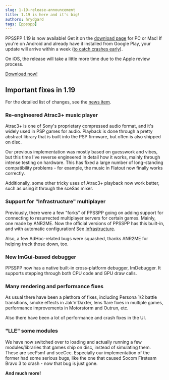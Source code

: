```yaml
---
slug: 1-19-release-announcement
title: 1.19 is here and it's big!
authors: hrydgard
tags: [ppsspp]
---
```


PPSSPP 1.19 is now available! Get it on the [download page](/download) for PC or Mac! If you're on Android and already have it installed from Google Play, your update will arrive within a week ([to catch crashes early](/docs/reference/android-release-process)).

On iOS, the release will take a little more time due to the Apple review process.

[Download now!](/download)

## Important fixes in 1.19

For the detailed list of changes, see the [news item](/news/release-1.19).

### Re-engineered Atrac3+ music player

Atrac3+ is one of Sony's proprietary compressed audio format, and it's widely used in PSP games for audio. Playback is done through a pretty abstract library that is built into the PSP firmware, but often is also shipped on disc.

Our previous implementation was mostly based on guesswork and vibes, but this time I've reverse engineered in detail how it works, mainly through intense testing on hardware. This has fixed a large number of long-standing compatibility problems - for example, the music in Flatout now finally works correctly.

Additionally, some other tricky uses of Atrac3+ playback now work better, such as using it through the sceSas mixer.

### Support for "Infrastructure" multiplayer

Previously, there were a few "forks" of PPSSPP going on adding support for connecting to resurrected multiplayer servers for certain games. Mainly, one made by ANR2ME. Now the official versions of PPSSPP has this built-in, and with automatic configuration! See [Infrastructure](/docs/multiplayer/infrastructure-servers).

Also, a few AdHoc-related bugs were squashed, thanks ANR2ME for helping track those down, too.

### New ImGui-based debugger

PPSSPP now has a native built-in cross-platform debugger, ImDebugger. It supports stepping through both CPU code and GPU draw calls.

### Many rendering and performance fixes

As usual there have been a plethora of fixes, including Persona 1/2 battle transitions, smoke effects in Jak'n'Daxter, lens flare fixes in multiple games, performance improvements in Motorstorm and Outrun, etc.

Also there have been a lot of performance and crash fixes in the UI.

### "LLE" some modules

We have now switched over to loading and actually running a few modules/libraries that games ship on disc, instead of simulating them. These are scePsmf and sceCcc. Especially our implementation of the former had some serious bugs, like the one that caused Socom Fireteam Bravo 3 to crash - now that bug is just gone.

<strong>And much more!</strong>